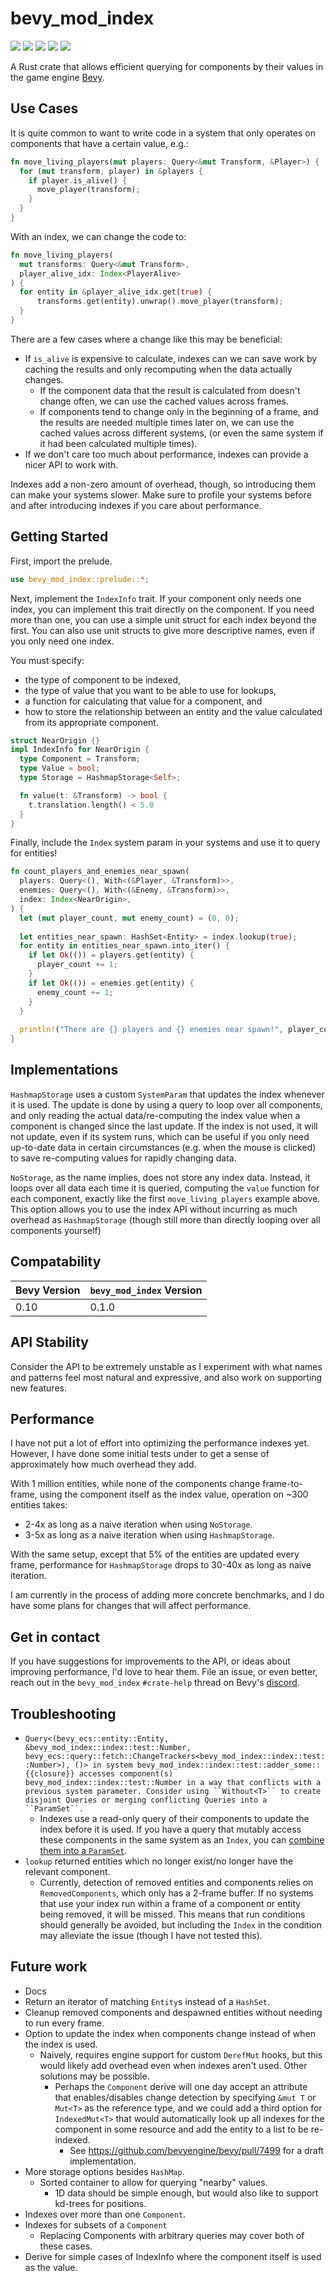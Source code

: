 # bevy_mod_index

[![](https://img.shields.io/crates/v/bevy_mod_index)](https://crates.io/crates/bevy_mod_index)
[![](https://img.shields.io/crates/d/bevy_mod_index)](https://crates.io/crates/bevy_mod_index)
[![](https://img.shields.io/badge/Bevy%20version-v0.10.0-orange)](https://crates.io/crates/bevy/0.10.0)
[![](https://img.shields.io/github/license/chrisjuchem/bevy_mod_index?color=blue)](https://github.com/chrisjuchem/bevy_mod_index/blob/main/LICENSE)
[![](https://img.shields.io/github/stars/chrisjuchem/bevy_mod_index?color=green)](https://github.com/chrisjuchem/bevy_mod_index/stargazers)

A Rust crate that allows efficient querying for components by their values in
the game engine [Bevy].

## Use Cases
It is quite common to want to write code in a system that only operates on 
components that have a certain value, e.g.:
```rust
fn move_living_players(mut players: Query<&mut Transform, &Player>) {
  for (mut transform, player) in &players {
    if player.is_alive() {
      move_player(transform);
    }
  }
}
```

With an index, we can change the code to:
```rust
fn move_living_players(
  mut transforms: Query<&mut Transform>, 
  player_alive_idx: Index<PlayerAlive>
) {
  for entity in &player_alive_idx.get(true) {
      transforms.get(entity).unwrap().move_player(transform);
  }
}
```

There are a few cases where a change like this may be beneficial:
- If `is_alive` is expensive to calculate, indexes can we can save work by 
  caching the results and only recomputing when the data actually changes.
  - If the component data that the result is calculated from doesn't change 
    often, we can use the cached values across frames.
  - If components tend to change only in the beginning of a frame, and the 
    results are needed multiple times later on, we can use the cached values
    across different systems, (or even the same system if it had been
    calculated multiple times).
- If we don't care too much about performance, indexes can provide a nicer
  API to work with.

Indexes add a non-zero amount of overhead, though, so introducing them can 
make your systems slower. Make sure to profile your systems before and after
introducing indexes if you care about performance.

## Getting Started
First, import the prelude. 
```rust
use bevy_mod_index::prelude::*;
```

Next, implement the `IndexInfo` trait. If your component only needs one index,
you can implement this trait directly on the component. If you need more than 
one, you can use a simple unit struct for each index beyond the first. You can
also use unit structs to give more descriptive names, even if you only need one
index.

You must specify:
- the type of component to be indexed,
- the type of value that you want to be able to use for lookups,
- a function for calculating that value for a component, and
- how to store the relationship between an entity and the value calculated from 
  its appropriate component.
```rust
struct NearOrigin {}
impl IndexInfo for NearOrigin {
  type Component = Transform;
  type Value = bool;
  type Storage = HashmapStorage<Self>;

  fn value(t: &Transform) -> bool {
    t.translation.length() < 5.0
  }
}
```

Finally, include the `Index` system param in your systems and use it to query
for entities!
```rust
fn count_players_and_enemies_near_spawn(
  players: Query<(), With<(&Player, &Transform)>>,
  enemies: Query<(), With<(&Enemy, &Transform)>>,
  index: Index<NearOrigin>,
) {
  let (mut player_count, mut enemy_count) = (0, 0);
  
  let entities_near_spawn: HashSet<Entity> = index.lookup(true);
  for entity in entities_near_spawn.into_iter() {
    if let Ok(()) = players.get(entity) {
      player_count += 1;
    }
    if let Ok(()) = enemies.get(entity) {
      enemy_count += 1;
    }
  }
  
  println!("There are {} players and {} enemies near spawn!", player_count, enemy_count)
}
```

## Implementations
`HashmapStorage` uses a custom `SystemParam` that updates the index whenever it is used.
The update is done by using a query to loop over all components, and only reading the actual
data/re-computing the index value when a component is changed since the last update. If the
index is not used, it will not update, even if its system runs, which can be useful if you
only need up-to-date data in certain circumstances (e.g. when the mouse is clicked) to save
re-computing values for rapidly changing data.

`NoStorage`, as the name implies, does not store any index data. Instead, it loops over all
data each time it is queried, computing the `value` function for each component, exactly like
the first `move_living_players` example above. This option allows you to use the index API
without incurring as much overhead as `HashmapStorage` (though still more than directly looping
over all components yourself)

## Compatability
| Bevy Version | `bevy_mod_index` Version |
|--------------|--------------------------|
| 0.10         | 0.1.0                    |

## API Stability
Consider the API to be extremely unstable as I experiment with what names and patterns feel
most natural and expressive, and also work on supporting new features.

## Performance
I have not put a lot of effort into optimizing the performance indexes yet. However, I have
done some initial tests under to get a sense of approximately how much overhead they add.

With 1 million entities, while none of the components change frame-to-frame, using the 
component itself as the index value, operation on ~300 entities takes:
 - 2-4x as long as a naive iteration when using `NoStorage`.
 - 3-5x as long as a naive iteration when using `HashmapStorage`.

With the same setup, except that 5% of the entities are updated every frame, performance for
`HashmapStorage` drops to 30-40x as long as naive iteration.

I am currently in the process of adding more concrete benchmarks, and I do have some plans
for changes that will affect performance.

## Get in contact
If you have suggestions for improvements to the API, or ideas about improving performance, 
I'd love to hear them. File an issue, or even better, reach out in the `bevy_mod_index`
`#crate-help` thread on Bevy's [discord].

## Troubleshooting
- `Query<(bevy_ecs::entity::Entity, &bevy_mod_index::index::test::Number, bevy_ecs::query::fetch::ChangeTrackers<bevy_mod_index::index::test::Number>), ()> in system bevy_mod_index::index::test::adder_some::{{closure}} accesses component(s) bevy_mod_index::index::test::Number in a way that conflicts with a previous system parameter. Consider using ``Without<T>`` to create disjoint Queries or merging conflicting Queries into a ``ParamSet``.`
  - Indexes use a read-only query of their components to update the index before it is used.
    If you have a query that mutably access these components in the same system as an `Index`,
    you can [combine them into a `ParamSet`][ParamSet].
- `lookup` returned entities which no longer exist/no longer have the relevant component.
  - Currently, detection of removed entities and components relies on `RemovedComponents`,
    which only has a 2-frame buffer. If no systems that use your index run within a frame
    of a component or entity being removed, it will be missed. This means that run conditions
    should generally be avoided, but including the `Index` in the condition may alleviate the
    issue (though I have not tested this).

## Future work
- Docs
- Return an iterator of matching `Entity`s instead of a `HashSet`.
- Cleanup removed components and despawned entities without needing to run every frame.
- Option to update the index when components change instead of when the index is used.
  - Naively, requires engine support for custom `DerefMut` hooks, but this would likely
    add overhead even when indexes aren't used. Other solutions may be possible.
    - Perhaps the `Component` derive will one day accept an attribute that enables/disables
      change detection by specifying `&mut T` or `Mut<T>` as the reference type, and we could
      add a third option for `IndexedMut<T>` that would automatically look up all indexes for
      the component in some resource and add the entity to a list to be re-indexed.
      - See https://github.com/bevyengine/bevy/pull/7499 for a draft implementation.
- More storage options besides `HashMap`.
  - Sorted container to allow for querying "nearby" values.
    - 1D data should be simple enough, but would also like to support kd-trees for positions.
- Indexes over more than one `Component`.
- Indexes for subsets of a `Component`
  - Replacing Components with arbitrary queries may cover both of these cases.
- Derive for simple cases of IndexInfo where the component itself is used as the value.

[Bevy]: https://bevyengine.org/
[discord]: https://discord.gg/bevy
[ParamSet]: https://docs.rs/bevy/latest/bevy/ecs/system/struct.ParamSet.html
